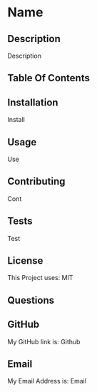# Name


## Description
 Description
## Table Of Contents
  
## Installation
 Install
## Usage
 Use 
## Contributing
 Cont
## Tests
 Test
## License
 This Project uses: MIT
## Questions
    
## GitHub
 My GitHub link is: Github
    
## Email
 My Email Address is: Email